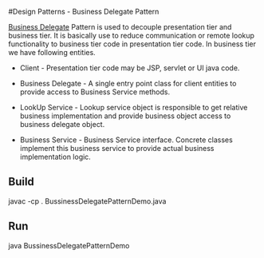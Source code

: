 #Design Patterns - Business Delegate Pattern
 
[Business Delegate](http://www.tutorialspoint.com/design_pattern/business_delegate_pattern.htm) Pattern is used to decouple presentation tier and business tier. It is basically use to reduce communication or remote lookup functionality to business tier code in presentation tier code. In business tier we have following entities.

* Client - Presentation tier code may be JSP, servlet or UI java code.

* Business Delegate - A single entry point class for client entities to provide access to Business Service methods.

* LookUp Service - Lookup service object is responsible to get relative business implementation and provide business object access to business delegate object.

* Business Service - Business Service interface. Concrete classes implement this business service to provide actual business implementation logic.


## Build

javac -cp . BussinessDelegatePatternDemo.java

## Run

java BussinessDelegatePatternDemo